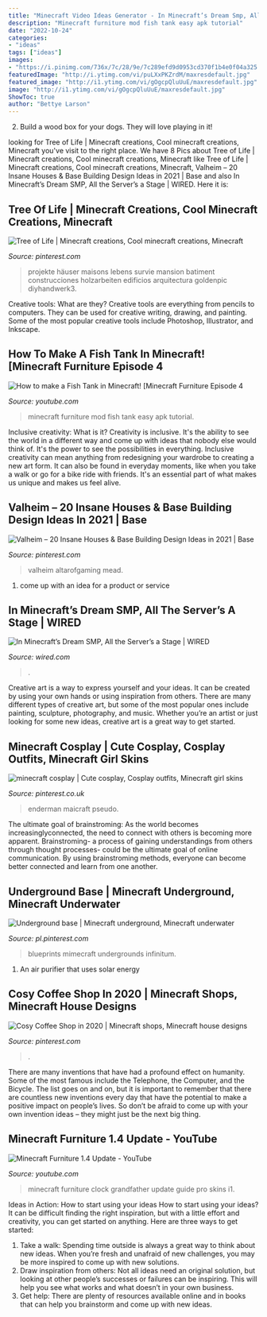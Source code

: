 ```yaml
---
title: "Minecraft Video Ideas Generator - In Minecraft’s Dream Smp, All The Server’s A Stage"
description: "Minecraft furniture mod fish tank easy apk tutorial"
date: "2022-10-24"
categories:
- "ideas"
tags: ["ideas"]
images:
- "https://i.pinimg.com/736x/7c/28/9e/7c289efd9d0953cd370f1b4e0f04a325.jpg"
featuredImage: "http://i.ytimg.com/vi/puLXxPKZrdM/maxresdefault.jpg"
featured_image: "http://i1.ytimg.com/vi/gOgcpQluUuE/maxresdefault.jpg"
image: "http://i1.ytimg.com/vi/gOgcpQluUuE/maxresdefault.jpg"
ShowToc: true
author: "Bettye Larson"
---
```



2. Build a wood box for your dogs. They will love playing in it!

	

		
looking for Tree of Life | Minecraft creations, Cool minecraft creations, Minecraft you've visit to the right place. We have 8 Pics about Tree of Life | Minecraft creations, Cool minecraft creations, Minecraft like Tree of Life | Minecraft creations, Cool minecraft creations, Minecraft, Valheim – 20 Insane Houses &amp; Base Building Design Ideas in 2021 | Base and also In Minecraft’s Dream SMP, All the Server’s a Stage | WIRED. Here it is:
		
    
## Tree Of Life | Minecraft Creations, Cool Minecraft Creations, Minecraft

<img loading=lazy src="https://i.pinimg.com/736x/ae/ef/e5/aeefe5b2664eb734b01ea368092ccf83--minecraft-stuff-minecraft-ideas.jpg" onerror="this.onerror=null;this.src='https://tse3.mm.bing.net/th?id=OIP.6fmiM5DymSvUPvGii-tloQHaEo&amp;pid=15.1';" alt="Tree of Life | Minecraft creations, Cool minecraft creations, Minecraft">

_Source: pinterest.com_

>projekte häuser maisons lebens survie mansion batiment construcciones holzarbeiten edificios arquitectura goldenpic diyhandwerk3. 

	

Creative tools: What are they?
Creative tools are everything from pencils to computers. They can be used for creative writing, drawing, and painting. Some of the most popular creative tools include Photoshop, Illustrator, and Inkscape.

    
## How To Make A Fish Tank In Minecraft! [Minecraft Furniture Episode 4

<img loading=lazy src="http://i1.ytimg.com/vi/gOgcpQluUuE/maxresdefault.jpg" onerror="this.onerror=null;this.src='https://tse4.mm.bing.net/th?id=OIP.C3yjM_6MAP1xvnPJA5MXEAHaEK&amp;pid=15.1';" alt="How to make a Fish Tank in Minecraft! [Minecraft Furniture Episode 4">

_Source: youtube.com_

>minecraft furniture mod fish tank easy apk tutorial. 

	

Inclusive creativity: What is it?
Creativity is inclusive. It's the ability to see the world in a different way and come up with ideas that nobody else would think of. It's the power to see the possibilities in everything. Inclusive creativity can mean anything from redesigning your wardrobe to creating a new art form. It can also be found in everyday moments, like when you take a walk or go for a bike ride with friends. It's an essential part of what makes us unique and makes us feel alive.

    
## Valheim – 20 Insane Houses &amp; Base Building Design Ideas In 2021 | Base

<img loading=lazy src="https://i.pinimg.com/736x/c2/e5/af/c2e5afb30000a4823adb8d9f49f5894d.jpg" onerror="this.onerror=null;this.src='https://tse3.mm.bing.net/th?id=OIP.lBB4A2Uh-HnE2pwUUfJatgHaEm&amp;pid=15.1';" alt="Valheim – 20 Insane Houses &amp; Base Building Design Ideas in 2021 | Base">

_Source: pinterest.com_

>valheim altarofgaming mead. 

	

1. come up with an idea for a product or service

    
## In Minecraft’s Dream SMP, All The Server’s A Stage | WIRED

<img loading=lazy src="https://media.wired.com/photos/5ffe212e9ce3c30e73aad63c/191:100/w_1280,c_limit/games_dream-smp.jpg" onerror="this.onerror=null;this.src='https://tse3.mm.bing.net/th?id=OIP.yXs2kpqNlNs9nJ_er34uDAHaD4&amp;pid=15.1';" alt="In Minecraft’s Dream SMP, All the Server’s a Stage | WIRED">

_Source: wired.com_

>. 

	

Creative art is a way to express yourself and your ideas. It can be created by using your own hands or using inspiration from others. There are many different types of creative art, but some of the most popular ones include painting, sculpture, photography, and music. Whether you’re an artist or just looking for some new ideas, creative art is a great way to get started.

    
## Minecraft Cosplay | Cute Cosplay, Cosplay Outfits, Minecraft Girl Skins

<img loading=lazy src="https://i.pinimg.com/736x/ff/04/95/ff0495e63449566e08235942a86ee5ec.jpg" onerror="this.onerror=null;this.src='https://tse1.mm.bing.net/th?id=OIP.BAGqUCoAi-IPPDNCbe4powHaJ3&amp;pid=15.1';" alt="minecraft cosplay | Cute cosplay, Cosplay outfits, Minecraft girl skins">

_Source: pinterest.co.uk_

>enderman maicraft pseudo. 

	

The ultimate goal of brainstroming:
As the world becomes increasinglyconnected, the need to connect with others is becoming more apparent. Brainstroming- a process of gaining understandings from others through thought processes- could be the ultimate goal of online communication. By using brainstroming methods, everyone can become better connected and learn from one another.

    
## Underground Base | Minecraft Underground, Minecraft Underwater

<img loading=lazy src="https://i.pinimg.com/736x/7c/28/9e/7c289efd9d0953cd370f1b4e0f04a325.jpg" onerror="this.onerror=null;this.src='https://tse4.mm.bing.net/th?id=OIP.AmzanApJTPh49tbayOcCRgHaEK&amp;pid=15.1';" alt="Underground base | Minecraft underground, Minecraft underwater">

_Source: pl.pinterest.com_

>blueprints mimecraft undergrounds infinitum. 

	

1. An air purifier that uses solar energy 

    
## Cosy Coffee Shop In 2020 | Minecraft Shops, Minecraft House Designs

<img loading=lazy src="https://i.pinimg.com/736x/02/c8/b2/02c8b2e8953e882cb17e142c60d7bda6.jpg" onerror="this.onerror=null;this.src='https://tse4.mm.bing.net/th?id=OIP.l61yxLAOfBkD0zniA7gkfwHaEK&amp;pid=15.1';" alt="Cosy Coffee Shop in 2020 | Minecraft shops, Minecraft house designs">

_Source: pinterest.com_

>. 

	

There are many inventions that have had a profound effect on humanity. Some of the most famous include the Telephone, the Computer, and the Bicycle. The list goes on and on, but it is important to remember that there are countless new inventions every day that have the potential to make a positive impact on people’s lives. So don’t be afraid to come up with your own invention ideas – they might just be the next big thing.

    
## Minecraft Furniture 1.4 Update - YouTube

<img loading=lazy src="http://i.ytimg.com/vi/puLXxPKZrdM/maxresdefault.jpg" onerror="this.onerror=null;this.src='https://tse1.mm.bing.net/th?id=OIP.YOvu82herOfxFl7xatOzdwHaEK&amp;pid=15.1';" alt="Minecraft Furniture 1.4 Update - YouTube">

_Source: youtube.com_

>minecraft furniture clock grandfather update guide pro skins i1. 

	

Ideas in Action: How to start using your ideas
How to start using your ideas? It can be difficult finding the right inspiration, but with a little effort and creativity, you can get started on anything. Here are three ways to get started: 
1. Take a walk: Spending time outside is always a great way to think about new ideas. When you’re fresh and unafraid of new challenges, you may be more inspired to come up with new solutions. 
2. Draw inspiration from others: Not all ideas need an original solution, but looking at other people’s successes or failures can be inspiring. This will help you see what works and what doesn’t in your own business. 
3. Get help: There are plenty of resources available online and in books that can help you brainstorm and come up with new ideas.

